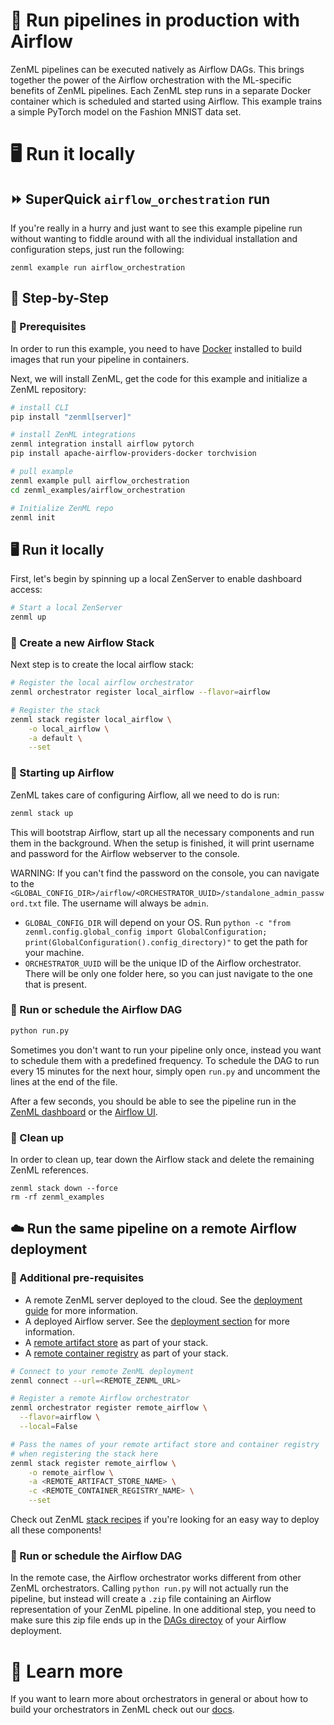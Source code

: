 # 🏃 Run pipelines in production with Airflow

ZenML pipelines can be executed natively as Airflow DAGs. This brings together
the power of the Airflow orchestration with the ML-specific benefits of ZenML
pipelines. Each ZenML step runs in a separate Docker container which is
scheduled and started using Airflow. This example trains a simple PyTorch model
on the Fashion MNIST data set.

# 🖥 Run it locally

## ⏩ SuperQuick `airflow_orchestration` run

If you're really in a hurry and just want to see this example pipeline run
without wanting to fiddle around with all the individual installation and
configuration steps, just run the following:

```shell
zenml example run airflow_orchestration
```

## 👣 Step-by-Step

### 📄 Prerequisites

In order to run this example, you need to have [Docker](https://docs.docker.com/get-docker/)
installed to build images that run your pipeline in containers.

Next, we will install ZenML, get the code for this example and initialize a
ZenML repository:

```bash
# install CLI
pip install "zenml[server]"

# install ZenML integrations
zenml integration install airflow pytorch
pip install apache-airflow-providers-docker torchvision

# pull example
zenml example pull airflow_orchestration
cd zenml_examples/airflow_orchestration

# Initialize ZenML repo
zenml init
```


## 🖥 Run it locally

First, let's begin by spinning up a local ZenServer to enable dashboard access:

```bash
# Start a local ZenServer
zenml up
```

### 🥞 Create a new Airflow Stack

Next step is to create the local airflow stack:

```bash
# Register the local airflow orchestrator
zenml orchestrator register local_airflow --flavor=airflow

# Register the stack
zenml stack register local_airflow \
    -o local_airflow \
    -a default \
    --set
```

### 🏁️ Starting up Airflow

ZenML takes care of configuring Airflow, all we need to do is run:

```bash
zenml stack up
```

This will bootstrap Airflow, start up all the necessary components and run them
in the background. When the setup is finished, it will print username and
password for the Airflow webserver to the console.

WARNING: If you can't find the password on the console, you
can navigate to the
`<GLOBAL_CONFIG_DIR>/airflow/<ORCHESTRATOR_UUID>/standalone_admin_password.txt`
file. The username will always be `admin`.

- `GLOBAL_CONFIG_DIR` will depend on your OS.
  Run `python -c "from zenml.config.global_config import GlobalConfiguration; print(GlobalConfiguration().config_directory)"`
  to get the path for your machine.
- `ORCHESTRATOR_UUID` will be the unique ID of the Airflow orchestrator. There
  will be only one
  folder here, so you can just navigate to the one that is present.

### 📆 Run or schedule the Airflow DAG

```bash
python run.py
```

Sometimes you don't want to run your pipeline only once, instead you want to
schedule them with a predefined frequency.
To schedule the DAG to run every 15 minutes for the next hour, simply
open `run.py` and uncomment the lines at the
end of the file.

After a few seconds, you should be able to see the pipeline run in
the [ZenML dashboard](http://localhost:8237/pipelines/all-runs) or the
[Airflow UI](http://localhost:8080/home).

### 🧽 Clean up

In order to clean up, tear down the Airflow stack and delete the remaining ZenML
references.

```shell
zenml stack down --force
rm -rf zenml_examples
```

## ☁️ Run the same pipeline on a remote Airflow deployment

### 📄 Additional pre-requisites

* A remote ZenML server deployed to the cloud. See the 
[deployment guide](https://docs.zenml.io/getting-started/deploying-zenml) for
more information.
* A deployed Airflow server. See the 
[deployment section](https://docs.zenml.io/component-gallery/orchestrators/airflow#how-to-deploy-it)
for more information.
* A [remote artifact store](https://docs.zenml.io/component-gallery/artifact-stores)
as part of your stack.
* A [remote container registry](https://docs.zenml.io/component-gallery/container-registries)
as part of your stack.

```bash
# Connect to your remote ZenML deployment
zenml connect --url=<REMOTE_ZENML_URL>

# Register a remote Airflow orchestrator
zenml orchestrator register remote_airflow \
  --flavor=airflow \
  --local=False

# Pass the names of your remote artifact store and container registry
# when registering the stack here
zenml stack register remote_airflow \
    -o remote_airflow \
    -a <REMOTE_ARTIFACT_STORE_NAME> \
    -c <REMOTE_CONTAINER_REGISTRY_NAME> \
    --set
```

Check out ZenML [stack recipes](https://github.com/zenml-io/mlops-stacks)
if you're looking for an easy way to deploy all these components!

### 📆 Run or schedule the Airflow DAG

In the remote case, the Airflow orchestrator works different from other ZenML
orchestrators. Calling `python run.py` will not actually run the pipeline, 
but instead will create a `.zip` file containing an Airflow representation 
of your ZenML pipeline. In one additional step, you need to make sure this 
zip file ends up in the [DAGs directoy](https://airflow.apache.org/docs/apache-airflow/stable/concepts/overview.html#architecture-overview)
of your Airflow deployment.

# 📜 Learn more

If you want to learn more about orchestrators in general or about how to build
your orchestrators in ZenML check out our [docs](https://docs.zenml.io/component-gallery/orchestrators).
